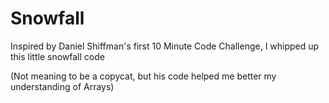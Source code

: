 # Snowfall
Inspired by Daniel Shiffman's first 10 Minute Code Challenge, I whipped up this little snowfall code

(Not meaning to be a copycat, but his code helped me better my understanding of Arrays)

